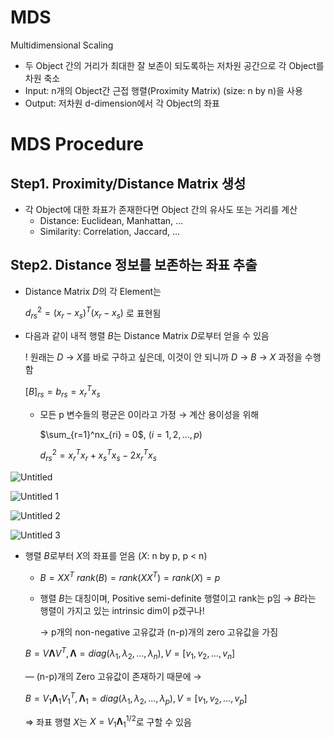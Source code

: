 # MDS

Multidimensional Scaling

- 두 Object 간의 거리가 최대한 잘 보존이 되도록하는 저차원 공간으로 각 Object를 차원 축소
- Input: n개의 Object간 근접 행렬(Proximity Matrix) (size: n by n)을 사용
- Output: 저차원 d-dimension에서 각 Object의 좌표

# MDS Procedure

## Step1. Proximity/Distance Matrix 생성

- 각 Object에 대한 좌표가 존재한다면  Object 간의 유사도 또는 거리를 계산
    - Distance: Euclidean, Manhattan, …
    - Similarity: Correlation, Jaccard, …

## Step2. Distance 정보를 보존하는 좌표 추출

- Distance Matrix $D$의 각 Element는
    
    $d_{rs}^2 = (x_r - x_s)^T(x_r - x_s)$ 로 표현됨
    
- 다음과 같이 내적 행렬 $B$는 Distance Matrix $D$로부터 얻을 수 있음
    
    ! 원래는 $D$ → $X$를 바로 구하고 싶은데, 이것이 안 되니까 $D$  → $B$ → $X$ 과정을 수행함
    
    $[B]_{rs} = b_{rs} = x_r^Tx_s$
    
    - 모든 p 변수들의 평균은 0이라고 가정 → 계산 용이성을 위해
        
        $\sum_{r=1}^nx_{ri} = 0$, $(i = 1, 2, ..., p)$
        
        $d_{rs}^2 = x_r^Tx_r + x_s^Tx_s - 2x_r^Tx_s$
        

![Untitled](https://user-images.githubusercontent.com/56019094/195246883-f16ab02c-9197-4de8-90d8-054bad0da310.png)

![Untitled 1](https://user-images.githubusercontent.com/56019094/195246889-0e884820-d340-462f-a2d6-be9825cfc1a4.png)

![Untitled 2](https://user-images.githubusercontent.com/56019094/195246890-f89ef877-a54b-4915-b012-6546d0dda98c.png)

![Untitled 3](https://user-images.githubusercontent.com/56019094/195246893-64317362-13bb-469b-8472-3661bdd85f70.png)

- 행렬 $B$로부터 $X$의 좌표를 얻음 ($X$: n by p, p < n)
    - $B = XX^T$      $rank(B) = rank(XX^T)= rank(X) = p$
    
    - 행렬 $B$는 대칭이며, Positive semi-definite 행렬이고 rank는 p임 → $B$라는 행렬이 가지고 있는 intrinsic dim이 p겠구나!
        
        → p개의 non-negative 고유값과 (n-p)개의 zero 고유값을 가짐 
        
    
    $B = V\boldsymbol{\Lambda}V^T, \boldsymbol{\Lambda} = diag(\lambda_1, \lambda_2, ..., \lambda_n), V = [v_1, v_2, ...,v_n]$
    
    — (n-p)개의 Zero 고유값이 존재하기 때문에 →
    
    $B = V_1\boldsymbol{\Lambda}_1V_1^T, \boldsymbol{\Lambda}_1 = diag(\lambda_1, \lambda_2, ..., \lambda_p), V = [v_1, v_2, ...,v_p]$
    
    ⇒ 좌표 행렬 $X$는 $X = V_1\boldsymbol{\Lambda}_1^{1/2}$로 구할 수 있음
